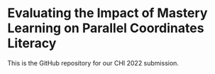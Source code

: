 # Evaluating the Impact of Mastery Learning on Parallel Coordinates Literacy

This is the GitHub repository for our CHI 2022 submission.
